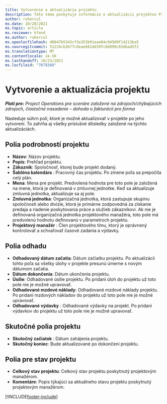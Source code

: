 ```yaml
---
title: Vytvorenie a aktualizácia projektu
description: Táto téma poskytuje informácie o aktualizácii projektov Project Operations.
author: ruhercul
ms.date: 10/20/2021
ms.topic: article
ms.reviewer: kfend
ms.author: ruhercul
ms.openlocfilehash: d0847b5343cf3e353b91eae04c94509f14213ba5
ms.sourcegitcommit: 51224cb3bf7cdeae6614d39fc8d899c83dbad5f2
ms.translationtype: MT
ms.contentlocale: sk-SK
ms.lasthandoff: 10/23/2021
ms.locfileid: "7678368"
---
```

# <a name="create-and-update-a-project"></a>Vytvorenie a aktualizácia projektu

_**Platí pre:** Project Operations pre scenáre založené na zdrojoch/chýbajúcich zdrojoch, čiastočné nasadenie – dohoda o fakturácii pro forma_

Nasleduje súhrn polí, ktoré je možné aktualizovať v projekte po jeho vytvorení. To zahŕňa aj všetky príslušné dôsledky založené na týchto aktualizáciách.

## <a name="project-detail-fields"></a>Polia podrobností projektu

- **Názov**: Názov projektu.
- **Popis**: Prehľad projektu.
- **Zákazník**: Spoločnosť, ktorej bude projekt dodaný.
- **Šablóna kalendára** : Pracovný čas projektu. Po zmene poľa sa prepočíta celý plán.
- **Mena**: Mena pre projekt. Predvolená hodnota pre toto pole je založená na mene, ktorá je definovaná v zmluvnej jednotke. Keď sa aktualizuje zmluvná jednotka, aktualizuje sa aj pole.
- **Zmluvná jednotka**: Organizačná jednotka, ktorá zastupuje skupinu spoločností alebo divízie, ktorá je primárne zodpovedná za získanie predaja a riadenie poskytovania práce a služieb zákazníkovi.  Ak nie je definovaná organizačná jednotka projektového manažéra, toto pole má predvolenú hodnotu definovanú v parametroch projektu.
- **Projektový manažér** : Člen projektového tímu, ktorý je oprávnený kontrolovať a schvaľovať časové zadania a výdavky.

## <a name="estimate-fields"></a>Polia odhadu

- **Odhadovaný dátum začatia**: Dátum začiatku projektu. Po aktualizácii tohto poľa sa všetky úlohy v projekte presunú úmerne s novým dátumom začatia.
- **Dátum dokončenia**: Dátum ukončenia projektu.
- **Úsilie**: Odhadované úsilie projektu. Po pridaní úloh do projektu už toto pole nie je možné upravovať.
- **Odhadované mzdové náklady**: Odhadované mzdové náklady projektu. Po pridaní mzdových nákladov do projektu už toto pole nie je možné upravovať.
- **Odhadované výdavky** : Odhadované výdavky na projekt. Po pridaní výdavkov do projektu už toto pole nie je možné upravovať.

## <a name="project-actual-fields"></a>Skutočné polia projektu
- **Skutočný začiatok** : Dátum zahájenia projektu.
- **Skutočný koniec**: Bude aktualizované po dokončení projektu.

## <a name="project-status-fields"></a>Polia pre stav projektu

- **Celkový stav projektu**: Celkový stav projektu poskytnutý projektovým manažérom.
- **Komentáre**: Popis týkajúci sa aktuálneho stavu projektu poskytnutý projektovým manažérom.



[!INCLUDE[footer-include](../includes/footer-banner.md)]
